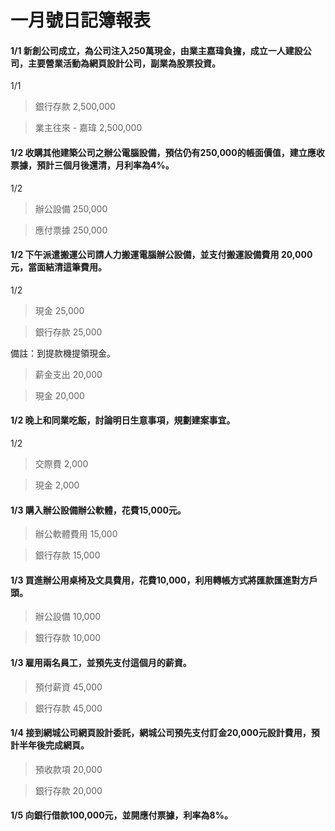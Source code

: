 # 一月號日記簿報表

#### 1/1 新創公司成立，為公司注入250萬現金，由業主嘉瑋負擔，成立一人建設公司，主要營業活動為網頁設計公司，副業為股票投資。

1/1

>銀行存款 2,500,000

>   業主往來 - 嘉瑋 2,500,000

#### 1/2 收購其他建築公司之辦公電腦設備，預估仍有250,000的帳面價值，建立應收票據，預計三個月後還清，月利率為4%。

1/2

>辦公設備 250,000

>   應付票據 250,000

#### 1/2 下午派遣搬運公司請人力搬運電腦辦公設備，並支付搬運設備費用 20,000元，當面結清這筆費用。

1/2

>現金 25,000

>  銀行存款  25,000

備註：到提款機提領現金。

>薪金支出 20,000

>    現金   20,000

#### 1/2 晚上和同業吃飯，討論明日生意事項，規劃建案事宜。

1/2

>交際費 2,000

>  現金   2,000

#### 1/3 購入辦公設備辦公軟體，花費15,000元。

>辦公軟體費用 15,000

>  銀行存款    15,000


#### 1/3 買進辦公用桌椅及文具費用，花費10,000，利用轉帳方式將匯款匯進對方戶頭。

>辦公設備 10,000

>  銀行存款 10,000


#### 1/3 雇用兩名員工，並預先支付這個月的薪資。

>預付薪資 45,000

>  銀行存款 45,000


#### 1/4 接到網城公司網頁設計委託，網城公司預先支付訂金20,000元設計費用，預計半年後完成網頁。



>預收款項 20,000

>  銀行存款 20,000

#### 1/5 向銀行借款100,000元，並開應付票據，利率為8%。